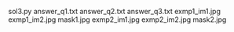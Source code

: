 
sol3.py
answer_q1.txt
answer_q2.txt
answer_q3.txt
exmp1_im1.jpg
exmp1_im2.jpg
mask1.jpg
exmp2_im1.jpg
exmp2_im2.jpg
mask2.jpg